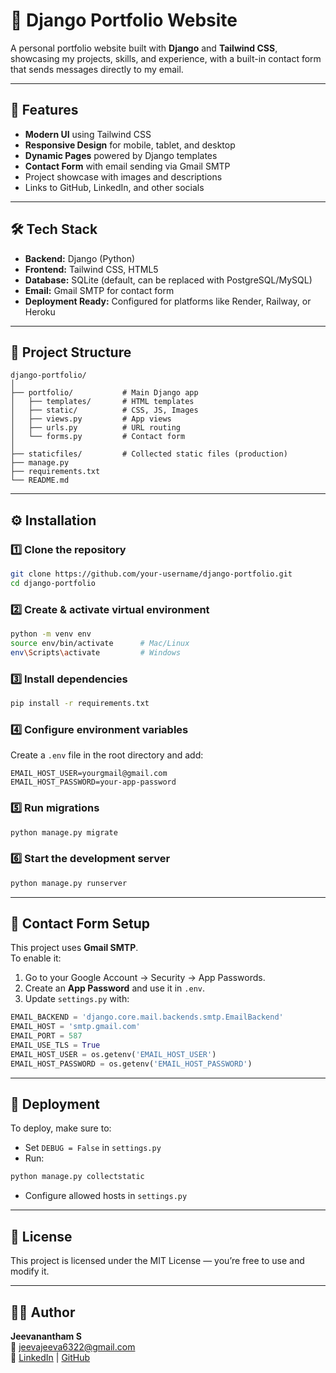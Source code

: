 # 🌟 Django Portfolio Website

A personal portfolio website built with **Django** and **Tailwind CSS**, showcasing my projects, skills, and experience, with a built-in contact form that sends messages directly to my email.

---

## 📸 Features

- **Modern UI** using Tailwind CSS
- **Responsive Design** for mobile, tablet, and desktop
- **Dynamic Pages** powered by Django templates
- **Contact Form** with email sending via Gmail SMTP
- Project showcase with images and descriptions
- Links to GitHub, LinkedIn, and other socials

---

## 🛠 Tech Stack

- **Backend:** Django (Python)
- **Frontend:** Tailwind CSS, HTML5
- **Database:** SQLite (default, can be replaced with PostgreSQL/MySQL)
- **Email:** Gmail SMTP for contact form
- **Deployment Ready:** Configured for platforms like Render, Railway, or Heroku

---

## 📂 Project Structure

```
django-portfolio/
│
├── portfolio/           # Main Django app
│   ├── templates/       # HTML templates
│   ├── static/          # CSS, JS, Images
│   ├── views.py         # App views
│   ├── urls.py          # URL routing
│   └── forms.py         # Contact form
│
├── staticfiles/         # Collected static files (production)
├── manage.py
├── requirements.txt
└── README.md
```

---

## ⚙️ Installation

### 1️⃣ Clone the repository
```bash
git clone https://github.com/your-username/django-portfolio.git
cd django-portfolio
```

### 2️⃣ Create & activate virtual environment
```bash
python -m venv env
source env/bin/activate      # Mac/Linux
env\Scripts\activate         # Windows
```

### 3️⃣ Install dependencies
```bash
pip install -r requirements.txt
```

### 4️⃣ Configure environment variables  
Create a `.env` file in the root directory and add:
```env
EMAIL_HOST_USER=yourgmail@gmail.com
EMAIL_HOST_PASSWORD=your-app-password
```

### 5️⃣ Run migrations
```bash
python manage.py migrate
```

### 6️⃣ Start the development server
```bash
python manage.py runserver
```

---

## 📧 Contact Form Setup

This project uses **Gmail SMTP**.  
To enable it:
1. Go to your Google Account → Security → App Passwords.
2. Create an **App Password** and use it in `.env`.
3. Update `settings.py` with:
```python
EMAIL_BACKEND = 'django.core.mail.backends.smtp.EmailBackend'
EMAIL_HOST = 'smtp.gmail.com'
EMAIL_PORT = 587
EMAIL_USE_TLS = True
EMAIL_HOST_USER = os.getenv('EMAIL_HOST_USER')
EMAIL_HOST_PASSWORD = os.getenv('EMAIL_HOST_PASSWORD')
```

---

## 🚀 Deployment

To deploy, make sure to:
- Set `DEBUG = False` in `settings.py`
- Run:
```bash
python manage.py collectstatic
```
- Configure allowed hosts in `settings.py`

---

## 📜 License
This project is licensed under the MIT License — you’re free to use and modify it.

---

## 👨‍💻 Author
**Jeevanantham S**  
📧 [jeevajeeva6322@gmail.com](mailto:jeevajeeva6322@gmail.com)  
🔗 [LinkedIn](https://www.linkedin.com/in/jeevanantham-samkumar-5199381b4) | [GitHub](https://github.com/jeeva-nantham)
